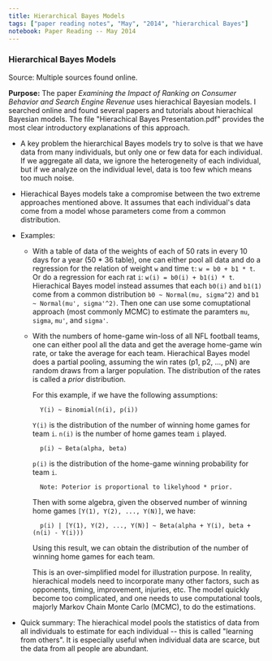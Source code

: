 ```yaml
---
title: Hierarchical Bayes Models
tags: ["paper reading notes", "May", "2014", "hierarchical Bayes"]
notebook: Paper Reading -- May 2014
---
```


### Hierarchical Bayes Models

Source: Multiple sources found online.

**Purpose:** The paper _Examining the Impact of Ranking on Consumer Behavior and Search Engine Revenue_ uses hierachical Bayesian models. I searched online and found several papers and tutorials about hierachical Bayesian models. The file "Hierachical Bayes Presentation.pdf" provides the most clear introductory explanations of this approach.

* A key problem the hierarchical Bayes models try to solve is that we have data from many individuals, but only one or few data for each individual. If we aggregate all data, we ignore the heterogeneity of each individual, but if we analyze on the individual level, data is too few which means too much noise.

* Hierachical Bayes models take a compromise between the two extreme approaches mentioned above. It assumes that each individual's data come from a model whose parameters come from a common distribution.

* Examples:

    - With a table of data of the weights of each of 50 rats in every 10 days for a year (50 * 36 table), one can either pool all data and do a regression for the relation of weight `w` and time `t`: `w = b0 + b1 * t`. Or do a regression for each rat `i`: `w(i) = b0(i) + b1(i) * t`. Hierachical Bayes model instead assumes that each `b0(i)` and `b1(1)` come from a common distribution `b0 ~ Normal(mu, sigma^2)` and `b1 ~ Normal(mu', sigma'^2)`. Then one can use some comuptational approach (most commonly MCMC) to estimate the paramters `mu`, `sigma`, `mu'`, and `sigma'`.

    - With the numbers of home-game win-loss of all NFL football teams, one can either pool all the data and get the average home-game win rate, or take the average for each team. Hierachical Bayes model does a partial pooling, assuming the win rates (p1, p2, ..., pN) are random draws from a larger population. The distribution of the rates is called a _prior_ distribution.

        For this example, if we have the following assumptions:

            Y(i) ~ Binomial(n(i), p(i))

        `Y(i)` is the distribution of the number of winning home games for team `i`. `n(i)` is the number of home games team `i` played.

            p(i) ~ Beta(alpha, beta)

        `p(i)` is the distribution of the home-game winning probability for team `i`.

            Note: Poterior is proportional to likelyhood * prior.

        Then with some algebra, given the observed number of winning home games `[Y(1), Y(2), ..., Y(N)]`, we have:

            p(i) | [Y(1), Y(2), ..., Y(N)] ~ Beta(alpha + Y(i), beta + (n(i) - Y(i)))

        Using this result, we can obtain the distribution of the number of winning home games for each team.

        This is an over-simplified model for illustration purpose. In reality, hierachical models need to incorporate many other factors, such as opponents, timing, improvement, injuries, etc. The model quickly become too complicated, and one needs to use computational tools, majorly Markov Chain Monte Carlo (MCMC), to do the estimations.

* Quick summary: The hierachical model pools the statistics of data from all individuals to estimate for each individual -- this is called "learning from others". It is especially useful when individual data are scarce, but the data from all people are abundant.


